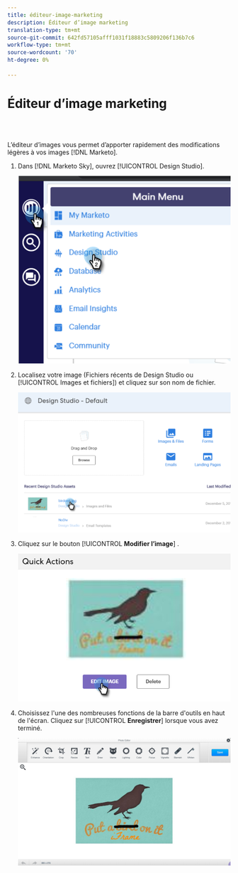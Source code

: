 ```yaml
---
title: éditeur-image-marketing
description: Éditeur d’image marketing
translation-type: tm+mt
source-git-commit: 642fd57105afff1031f18883c5809206f136b7c6
workflow-type: tm+mt
source-wordcount: '70'
ht-degree: 0%

---
```



# Éditeur d’image marketing

<br> 

L’éditeur d’images vous permet d’apporter rapidement des modifications légères à vos images [!DNL Marketo].

1. Dans [!DNL Marketo Sky], ouvrez [!UICONTROL Design Studio].

   ![Image un](/help/sky/assets/design-studio/marketo-image-editor/marketo-image-editor-1.png)

1. Localisez votre image (Fichiers récents de Design Studio ou [!UICONTROL Images et fichiers]) et cliquez sur son nom de fichier.

   ![Image 2](/help/sky/assets/design-studio/marketo-image-editor/marketo-image-editor-2.png)

1. Cliquez sur le bouton [!UICONTROL **Modifier l’image**] .

   ![Image trois](/help/sky/assets/design-studio/marketo-image-editor/marketo-image-editor-3.png)

1. Choisissez l&#39;une des nombreuses fonctions de la barre d&#39;outils en haut de l&#39;écran. Cliquez sur [!UICONTROL **Enregistrer**] lorsque vous avez terminé.

   ![Image 4](/help/sky/assets/design-studio/marketo-image-editor/marketo-image-editor-4.png)
